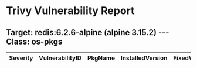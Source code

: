# Trivy Vulnerability Report

## Target: redis:6.2.6-alpine (alpine 3.15.2) --- Class: os-pkgs
|Severity|VulnerabilityID|PkgName|InstalledVersion|FixedVersion|
|--------|---------------|-------|----------------|------------|
